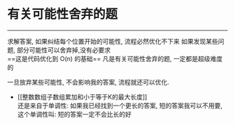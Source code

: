 # 有关可能性舍弃的题

---

求解答案, 如果纠结每个位置开始的可能性, 流程必然优化不下来
如果发现某些问题, 部分可能性可以舍弃掉,没有必要求  
==这是代码优化到 O(n) 的基础==
凡是有关可能性舍弃的题, 一定都是超级难度的

一旦放弃某些可能性, 不会影响我的答案, 流程就还可以优化.

- [[整数数组子数组累加和小于等于K的最大长度]]  
还是来自于单调性:
如果我已经找到一个更长的答案, 短的答案我可以不用要,   
这个单调性叫: 短的答案一定不会比长的好

